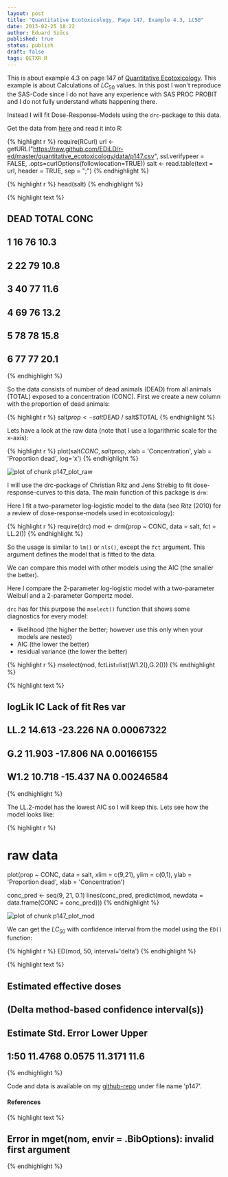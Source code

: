 ```yaml
---
layout: post
title: "Quantitative Ecotoxicology, Page 147, Example 4.3, LC50"
date: 2013-02-25 18:22
author: Eduard Szöcs
published: true
status: publish
draft: false
tags: QETXR R
---
```




This is about example 4.3 on page 147 of [Quantitative Ecotoxicology](http://www.crcpress.com/product/isbn/9781439835647). This example is about Calculations of $LC_{50}$ values.
In this post I won't reproduce the SAS-Code since I do not have any experience with SAS PROC PROBIT and I do not fully understand whats happening there.

Instead I will fit Dose-Response-Models using the `drc`-package to this data.


Get the data from [here](https://raw.github.com/EDiLD/r-ed/master/quantitative_ecotoxicology/data/p147.csv) and read it into R:


{% highlight r %}
require(RCurl)
url <- getURL("https://raw.github.com/EDiLD/r-ed/master/quantitative_ecotoxicology/data/p147.csv",
ssl.verifypeer = FALSE, .opts=curlOptions(followlocation=TRUE))
salt <- read.table(text = url, header = TRUE, sep = ";")
{% endhighlight %}

{% highlight r %}
head(salt)
{% endhighlight %}



{% highlight text %}
##   DEAD TOTAL CONC
## 1   16    76 10.3
## 2   22    79 10.8
## 3   40    77 11.6
## 4   69    76 13.2
## 5   78    78 15.8
## 6   77    77 20.1
{% endhighlight %}

So the data consists of number of dead animals (DEAD) from all animals (TOTAL) exposed to a concentration (CONC).
First we create a new column with the proportion of dead animals:


{% highlight r %}
salt$prop <- salt$DEAD / salt$TOTAL
{% endhighlight %}

Lets have a look at the raw data (note that I use a logarithmic scale for the x-axis):

{% highlight r %}
plot(salt$CONC, salt$prop, xlab = 'Concentration', ylab = 'Proportion dead', log='x')
{% endhighlight %}

![plot of chunk p147_plot_raw](../figures/source/2013-02-25-quant-ecotox-13/p147_plot_raw-1.png) 


I will use the drc-package of Christian Ritz and Jens Strebig to fit dose-response-curves to this data. The main function of this package is `drm`:


Here I fit a two-parameter log-logistic model to the data (see Ritz (2010) for a review of dose-response-models used in ecotoxicology):

{% highlight r %}
require(drc)
mod <- drm(prop ~ CONC, data = salt, fct =  LL.2())
{% endhighlight %}

So the usage is similar to `lm()` or `nls()`, except the `fct` argument. This argument defines the model that is fitted to the data.

We can compare this model with other models using the AIC (the smaller the better). 

Here I compare the 2-parameter log-logistic model with a two-parameter Weibull and a 2-parameter Gompertz model. 

`drc` has for this purpose the `mselect()` function that shows some diagnostics for every model:

* likelihood (the higher the better; however use this only when your models are nested)
* AIC (the lower the better)
* residual variance (the lower the better)


{% highlight r %}
mselect(mod, fctList=list(W1.2(),G.2()))
{% endhighlight %}



{% highlight text %}
##      logLik      IC Lack of fit    Res var
## LL.2 14.613 -23.226          NA 0.00067322
## G.2  11.903 -17.806          NA 0.00166155
## W1.2 10.718 -15.437          NA 0.00246584
{% endhighlight %}

The LL.2-model has the lowest AIC so I will keep this. 
Lets see how the model looks like:

{% highlight r %}
# raw data
plot(prop ~ CONC, data = salt, xlim = c(9,21), ylim = c(0,1), ylab = 'Proportion dead', xlab = 'Concentration')

conc_pred <- seq(9, 21, 0.1)
lines(conc_pred, predict(mod, newdata = data.frame(CONC = conc_pred)))
{% endhighlight %}

![plot of chunk p147_plot_mod](../figures/source/2013-02-25-quant-ecotox-13/p147_plot_mod-1.png) 

We can get the $LC_{50}$ with confidence interval from the model using the `ED()` function:

{% highlight r %}
ED(mod, 50, interval='delta')
{% endhighlight %}



{% highlight text %}
## 
## Estimated effective doses
## (Delta method-based confidence interval(s))
## 
##      Estimate Std. Error   Lower Upper
## 1:50  11.4768     0.0575 11.3171  11.6
{% endhighlight %}

Code and data is available on my [github-repo](https://github.com/EDiLD/r-ed/tree/master/quantitative_ecotoxicology) under file name 'p147'.

#### References


{% highlight text %}
## Error in mget(nom, envir = .BibOptions): invalid first argument
{% endhighlight %}

